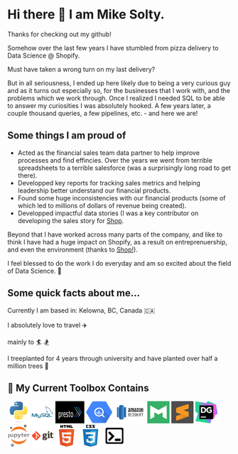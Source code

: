 # Hi there 👋 I am Mike Solty. 

Thanks for checking out my github!

Somehow over the last few years I have stumbled from pizza delivery to Data Science @ Shopify.

Must have taken a wrong turn on my last delivery? 

But in all seriousness, I ended up here likely due to being a very curious guy and as it turns out especially so, for the businesses that I work with, and the problems which we work through. Once I realized I needed SQL to be able to answer my curiosities I was absolutely hooked. A few years later, a couple thousand queries, a few pipelines, etc. - and here we are! 

## Some things I am proud of

- Acted as the financial sales team data partner to help improve processes and find effincies. Over the years we went from terrible spreadsheets to a terrible salesforce (was a surprisingly long road to get there).
- Developped key reports for tracking sales metrics and helping leadership better understand our financial products.
- Found some huge inconsistencies with our financial products (some of which led to millions of dollars of revenue being created).
- Developped impactful data stories (I was a key contributor on developing the sales story for [Shop](https://shop.app/what-shop-does).

Beyond that I have worked across many parts of the company, and like to think I have had a huge impact on Shopify, as a result on entreprenuership, and even the environment (thanks to [Shop!](https://shop.app/carbon-offsetting)).

I feel blessed to do the work I do everyday and am so excited about the field of Data Science. 🙏

## Some quick facts about me...

Currently I am based in: Kelowna, BC, Canada 🇨🇦

I absolutely love to travel ✈️

mainly to 🏄 🏂

I treeplanted for 4 years through university and have planted over half a million trees 🌴


## 🧰 My Current Toolbox Contains
<img src="images/python-original.svg" width=50 height=50> <img src="images/mysql-plain-wordmark.svg" width=50 height=50> <img src="images/presto-sql.png" width=65 height=50> <img src="images/bigquery-logo.png" width=60 height=50> <img src="images/amazon-redshift.png" width=70 height=50> <img src="images/mode-analytics.png" width=50 height=50> <img src="images/sublime-text.svg" width=50 height=50> <img src="images/datagrip-logo.jpeg" width=50 height=50> <img src="images/jupyter-original-wordmark.svg" width=50 height=50> <img src="images/git-original-wordmark.svg" width=50 height=50> <img src="images/html5-original-wordmark.svg" width=50 height=50> <img src="images/css3-original-wordmark.svg" width=50 height=50> <img src="images/terminal.png" width=50 height=50>
